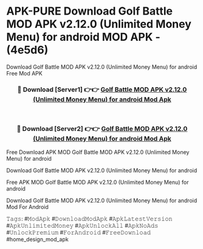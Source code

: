 # APK-PURE Download Golf Battle MOD APK v2.12.0 (Unlimited Money Menu) for android MOD APK - (4e5d6)
Download Golf Battle MOD APK v2.12.0 (Unlimited Money Menu) for android Free Mod APK

<div align="center">
<h3>🔴 Download [Server1] 👉👉 <a href="https://apk-comot.site?title=Golf_Battle_MOD_APK_v2.12.0_(Unlimited_Money_Menu)_for_android">Golf Battle MOD APK v2.12.0 (Unlimited Money Menu) for android Mod Apk</a></h3><br>

<h3>🔴 Download [Server2] 👉👉 <a href="https://apk-comot.site?title=Golf_Battle_MOD_APK_v2.12.0_(Unlimited_Money_Menu)_for_android">Golf Battle MOD APK v2.12.0 (Unlimited Money Menu) for android Mod Apk</a></h3>
</div>


Free Download APK MOD Golf Battle MOD APK v2.12.0 (Unlimited Money Menu) for android

Download Golf Battle MOD APK v2.12.0 (Unlimited Money Menu) for android 

Free APK MOD Golf Battle MOD APK v2.12.0 (Unlimited Money Menu) for android 

Download Golf Battle MOD APK v2.12.0 (Unlimited Money Menu) for android Mod For Android

𝚃𝚊𝚐𝚜: #𝙼𝚘𝚍𝙰𝚙𝚔 #𝙳𝚘𝚠𝚗𝚕𝚘𝚊𝚍𝙼𝚘𝚍𝙰𝚙𝚔 #𝙰𝚙𝚔𝙻𝚊𝚝𝚎𝚜𝚝𝚅𝚎𝚛𝚜𝚒𝚘𝚗 #𝙰𝚙𝚔𝚄𝚗𝚕𝚒𝚖𝚒𝚝𝚎𝚍𝙼𝚘𝚗𝚎𝚢 #𝙰𝚙𝚔𝚄𝚗𝚕𝚘𝚌𝚔𝙰𝚕𝚕 #𝙰𝚙𝚔𝙽𝚘𝙰𝚍𝚜 #𝚄𝚗𝚕𝚘𝚌𝚔𝙿𝚛𝚎𝚖𝚒𝚞𝚖 #𝙵𝚘𝚛𝙰𝚗𝚍𝚛𝚘𝚒𝚍 #𝙵𝚛𝚎𝚎𝙳𝚘𝚠𝚗𝚕𝚘𝚊𝚍 #home_design_mod_apk